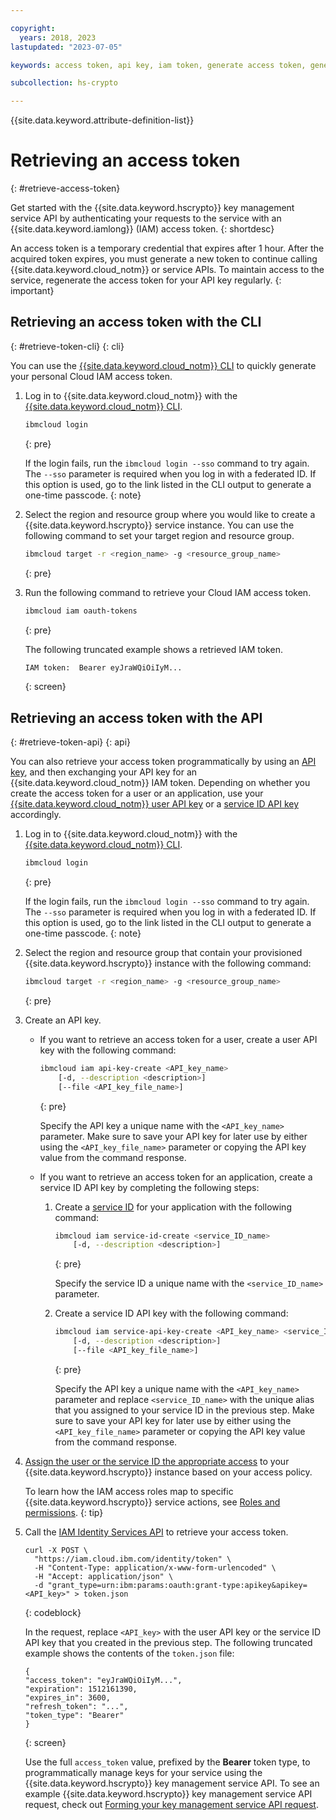 ```yaml
---

copyright:
  years: 2018, 2023
lastupdated: "2023-07-05"

keywords: access token, api key, iam token, generate access token, generate iam token, get access token, iam token api, token cli

subcollection: hs-crypto

---
```


{{site.data.keyword.attribute-definition-list}}



# Retrieving an access token
{: #retrieve-access-token}

Get started with the {{site.data.keyword.hscrypto}} key management service API by authenticating your requests to the service with an {{site.data.keyword.iamlong}} (IAM) access token.
{: shortdesc}

An access token is a temporary credential that expires after 1 hour. After the acquired token expires, you must generate a new token to continue calling {{site.data.keyword.cloud_notm}} or service APIs. To maintain access to the service, regenerate the access token for your API key regularly.
{: important}

## Retrieving an access token with the CLI
{: #retrieve-token-cli}
{: cli}

You can use the [{{site.data.keyword.cloud_notm}} CLI](/docs/cli?topic=cli-getting-started) to quickly generate your personal Cloud IAM access token.

1. Log in to {{site.data.keyword.cloud_notm}} with the [{{site.data.keyword.cloud_notm}} CLI](/docs/cli?topic=cli-getting-started).

    ```sh
    ibmcloud login
    ```
    {: pre}

    If the login fails, run the `ibmcloud login --sso` command to try again. The `--sso` parameter is required when you log in with a federated ID. If this option is used, go to the link listed in the CLI output to generate a one-time passcode.
    {: note}

2. Select the region and resource group where you would like to create a {{site.data.keyword.hscrypto}} service instance. You can use the following command to set your target region and resource group.

    ```sh
    ibmcloud target -r <region_name> -g <resource_group_name>
    ```
    {: pre}

3. Run the following command to retrieve your Cloud IAM access token.

    ```sh
    ibmcloud iam oauth-tokens
    ```
    {: pre}

    The following truncated example shows a retrieved IAM token.

    ```sh
    IAM token:  Bearer eyJraWQiOiIyM...
    ```
    {: screen}

## Retrieving an access token with the API
{: #retrieve-token-api}
{: api}

You can also retrieve your access token programmatically by using an [API key](/docs/account?topic=account-manapikey), and then exchanging your API key for an {{site.data.keyword.cloud_notm}} IAM token. Depending on whether you create the access token for a user or an application, use your [{{site.data.keyword.cloud_notm}} user API key](/docs/account?topic=account-userapikey) or a [service ID API key](/docs/account?topic=account-serviceidapikeys) accordingly.

1. Log in to {{site.data.keyword.cloud_notm}} with the [{{site.data.keyword.cloud_notm}} CLI](/docs/cli?topic=cli-getting-started).

    ```sh
    ibmcloud login
    ```
    {: pre}

    If the login fails, run the `ibmcloud login --sso` command to try again. The `--sso` parameter is required when you log in with a federated ID. If this option is used, go to the link listed in the CLI output to generate a one-time passcode.
    {: note}

2. Select the region and resource group that contain your provisioned {{site.data.keyword.hscrypto}} instance with the following command:

    ```sh
    ibmcloud target -r <region_name> -g <resource_group_name>
    ```
    {: pre}

3. Create an API key.

    - If you want to retrieve an access token for a user, create a user API key with the following command:

        ```sh
        ibmcloud iam api-key-create <API_key_name>
            [-d, --description <description>]
            [--file <API_key_file_name>]
        ```
        {: pre}

        Specify the API key a unique name with the `<API_key_name>` parameter. Make sure to save your API key for later use by either using the `<API_key_file_name>` parameter or copying the API key value from the command response.

    - If you want to retrieve an access token for an application, create a service ID API key by completing the following steps:

        1. Create a [service ID](/docs/account?topic=account-serviceids#create_serviceid) for your application with the following command:

            ```sh
            ibmcloud iam service-id-create <service_ID_name>
                [-d, --description <description>]
            ```
            {: pre}

            Specify the service ID a unique name with the `<service_ID_name>` parameter.

        2. Create a service ID API key with the following command:

            ```sh
            ibmcloud iam service-api-key-create <API_key_name> <service_ID_name>
                [-d, --description <description>]
                [--file <API_key_file_name>]
            ```
            {: pre}

            Specify the API key a unique name with the `<API_key_name>` parameter and replace `<service_ID_name>` with the unique alias that you assigned to your service ID in the previous step. Make sure to save your API key for later use by either using the `<API_key_file_name>` parameter or copying the API key value from the command response.

4. [Assign the user or the service ID the appropriate access](/docs/account?topic=account-assign-access-resources) to your {{site.data.keyword.hscrypto}} instance based on your access policy.

    To learn how the IAM access roles map to specific {{site.data.keyword.hscrypto}} service actions, see [Roles and permissions](/docs/hs-crypto?topic=hs-crypto-manage-access#roles).
    {: tip}

5. Call the [IAM Identity Services API](/apidocs/iam-identity-token-api#gettoken-apikey) to retrieve your access token.

    ```cURL
    curl -X POST \
      "https://iam.cloud.ibm.com/identity/token" \
      -H "Content-Type: application/x-www-form-urlencoded" \
      -H "Accept: application/json" \
      -d "grant_type=urn:ibm:params:oauth:grant-type:apikey&apikey=<API_key>" > token.json
    ```
    {: codeblock}

    In the request, replace `<API_key>` with the user API key or the service ID API key that you created in the previous step. The following truncated example shows the contents of the `token.json` file:

    ```
    {
    "access_token": "eyJraWQiOiIyM...",
    "expiration": 1512161390,
    "expires_in": 3600,
    "refresh_token": "...",
    "token_type": "Bearer"
    }
    ```
    {: screen}

    Use the full `access_token` value, prefixed by the **Bearer** token type, to programmatically manage keys for your service using the {{site.data.keyword.hscrypto}} key management service API. To see an example {{site.data.keyword.hscrypto}} key management service API request, check out [Forming your key management service API request](/docs/hs-crypto?topic=hs-crypto-set-up-kms-api#form-kms-api-request).
